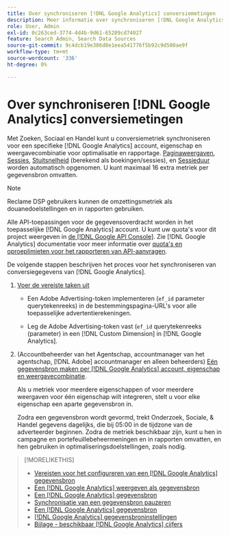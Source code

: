 ```yaml
---
title: Over synchroniseren [!DNL Google Analytics] conversiemetingen
description: Meer informatie over synchroniseren [!DNL Google Analytics] conversiemetriek voor optimalisatie en rapportage.
role: User, Admin
exl-id: 0c263ced-3774-4d4b-9d61-65289cd74027
feature: Search Admin, Search Data Sources
source-git-commit: 9c4dcb19e386d8e1eea541776f5b92c9d500ae9f
workflow-type: tm+mt
source-wordcount: '336'
ht-degree: 0%

---
```


# Over synchroniseren [!DNL Google Analytics] conversiemetingen

Met Zoeken, Sociaal en Handel kunt u conversiemetriek synchroniseren voor een specifieke [!DNL Google Analytics] account, eigenschap en weergavecombinatie voor optimalisatie en rapportage. [Paginaweergaven](https://ga-dev-tools.google/dimensions-metrics-explorer/#view=detail&amp;group=page_tracking&amp;jump=ga_pageviews), [Sessies](https://ga-dev-tools.google/dimensions-metrics-explorer/#view=detail&amp;group=session&amp;jump=ga_sessions), [Stuitsnelheid](https://ga-dev-tools.google/dimensions-metrics-explorer/#view=detail&amp;group=session&amp;jump=ga_bouncerate) (berekend als boekingen/sessies), en [Sessieduur](https://ga-dev-tools.google/dimensions-metrics-explorer/#view=detail&amp;group=session&amp;jump=ga_sessionduration) worden automatisch opgenomen. U kunt maximaal 16 extra metriek per gegevensbron omvatten.

>[!NOTE]
>
>Reclame DSP gebruikers kunnen de omzettingsmetriek als douanedoelstellingen en in rapporten gebruiken.

Alle API-toepassingen voor de gegevensoverdracht worden in het toepasselijke [!DNL Google Analytics] account. U kunt uw quota&#39;s voor dit project weergeven in [de [!DNL Google API Console]](https://console.developers.google.com/apis/api/analytics-json.googleapis.com/quotas). Zie [!DNL Google Analytics] documentatie voor meer informatie over [quota&#39;s en oproeplimieten voor het rapporteren van API-aanvragen](https://developers.google.com/analytics/devguides/reporting/core/v4/limits-quotas).

De volgende stappen beschrijven het proces voor het synchroniseren van conversiegegevens van [!DNL Google Analytics].

1. [Voer de vereiste taken uit](data-source-prerequisites.md)

   * Een Adobe Advertising-token implementeren (`ef_id` parameter querytekenreeks) in de bestemmingspagina-URL&#39;s voor alle toepasselijke advertentierekeningen.

   * Leg de Adobe Advertising-token vast (`ef_id` querytekenreeks (parameter) in een [!DNL Custom Dimension] in [!DNL Google Analytics].

1. (Accountbeheerder van het Agentschap, accountmanager van het agentschap, [!DNL Adobe] accountmanager en alleen beheerders) [Eén gegevensbron maken per [!DNL Google Analytics] account, eigenschap en weergavecombinatie](data-source-configure.md).

   Als u metriek voor meerdere eigenschappen of voor meerdere weergaven voor één eigenschap wilt integreren, stelt u voor elke eigenschap een aparte gegevensbron in.

   Zodra een gegevensbron wordt gevormd, trekt Onderzoek, Sociale, &amp; Handel gegevens dagelijks, die bij 05:00 in de tijdzone van de adverteerder beginnen. Zodra de metriek beschikbaar zijn, kunt u hen in campagne en portefeuillebeheermeningen en in rapporten omvatten, en hen gebruiken in optimaliseringsdoelstellingen, zoals nodig.

>[!MORELIKETHIS]
>
>* [Vereisten voor het configureren van een [!DNL Google Analytics] gegevensbron](data-source-prerequisites.md)
>* [Een [!DNL Google Analytics] weergeven als gegevensbron](data-source-configure.md)
>* [Een [!DNL Google Analytics] gegevensbron](data-source-edit.md)
>* [Synchronisatie van een gegevensbron pauzeren](data-source-pause.md)
>* [Een [!DNL Google Analytics] gegevensbron](data-source-reauthenticate.md)
>* [[!DNL Google Analytics] gegevensbroninstellingen](data-source-settings.md)
>* [Bijlage - beschikbaar [!DNL Google Analytics] cijfers](data-source-ga-metrics.md)
